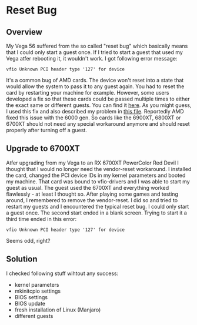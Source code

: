 # Reset Bug
## Overview
My Vega 56 suffered from the so called "reset bug" which basically means that I could only
start a guest once. If I tried to start a guest that used my Vega atfer rebooting it, it
wouldn't work. I got following error message:
```
vfio Unknown PCI header type '127' for device
```
It's a common bug of AMD cards. The device won't reset into a state that would allow the system
to pass it to any guest again. You had to reset the card by restarting your machine for example.
However, some users developed a fix so that these cards could be passed multiple times to either
the exact same or different guests. You can find it [here](https://github.com/gnif/vendor-reset).
As you might guess, I used this fix and also described my problem in [this file](../../problems.md).
Reportedly AMD fixed this issue with the 6000 gen. So cards like the 6900XT, 6800XT or 6700XT should
not need any special workaround anymore and should reset properly after turning off a guest.

## Upgrade to 6700XT
Atfer upgrading from my Vega to an RX 6700XT PowerColor Red Devil I thought that I would no longer
need the vendor-reset workaround. I installed the card, changed the PCI device IDs in my kernel
parameters and booted my machine. That card was bound to vfio-drivers and I was able to start my
guest as usual. The guest used the 6700XT and everything worked flawlessly - at least I thought so.
After playing some games and testing around, I remembered to remove the vendor-reset. I did so
and tried to restart my guests and I encountered the typical reset bug. I could only start a guest
once. The second start ended in a blank screen. Trying to start it a third time ended in this error:
```
vfio Unknown PCI header type '127' for device
```
Seems odd, right?

## Solution
I checked following stuff wihtout any success:
- kernel parameters
- mkinitcpio settings
- BIOS settings
- BIOS update
- fresh installation of Linux (Manjaro)
- different guests
